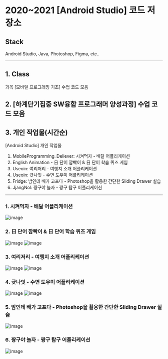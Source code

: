 # 2020~2021 [Android Studio] 코드 저장소
## Stack
Android Studio, Java, Photoshop, Figma, etc..

--------
## 1. Class
과목 [모바일 프로그래밍 기초] 수업 코드 모음

## 2. [하계단기집중 SW융합 프로그래머 양성과정] 수업 코드 모음

## 3. 개인 작업물(시간순)
[Android Studio] 개인 작업물

1. MobileProgramming_Deliever: 시켜먹자 - 배달 어플리케이션
2. English Animation - 日 단어 깜빡이 & 日 단어 학습 퀴즈 게임
3. Useoin: 여리저리 - 여행지 소개 어플리케이션
4. Useoin: 귯나잇 - 수면 도우미 어플리케이션 
5. Fridge: 밤인데 배가 고프다 - Photoshop을 활용한 간단한 Sliding Drawer 실습 
6. JjangNol: 짱구야 놀자 - 짱구 탐구 어플리케이션

------
### 1. 시켜먹자 - 배달 어플리케이션
![image](https://github.com/ch0rckbean/Android-Studio/assets/86273626/242a7c49-e86c-4ab6-8866-1b1f67a37fa0)

### 2. 日 단어 깜빡이 & 日 단어 학습 퀴즈 게임
![image](https://github.com/ch0rckbean/Android-Studio/assets/86273626/1d8c2c22-815a-4218-9861-4d57718ed9cc)
![image](https://github.com/ch0rckbean/Android-Studio/assets/86273626/48d88ce1-3555-4922-91be-4a49782b1692)

### 3. 여리저리 - 여행지 소개 어플리케이션
![image](https://github.com/ch0rckbean/Android-Studio/assets/86273626/dab6b470-28f5-417e-8ae8-9b25c33b0654)
![image](https://github.com/ch0rckbean/Android-Studio/assets/86273626/add1587d-25f8-4e6f-94bd-f7ec53f32013)

### 4. 귯나잇 - 수면 도우미 어플리케이션
![image](https://github.com/ch0rckbean/Android-Studio/assets/86273626/9b0d307b-3d06-495b-b860-ac017ebb4ca0)
![image](https://github.com/ch0rckbean/Android-Studio/assets/86273626/640d97a0-32d6-4199-88c2-85a3160607bc)

### 5. 밤인데 배가 고프다 - Photoshop을 활용한 간단한 Sliding Drawer 실습
![image](https://github.com/ch0rckbean/Android-Studio/assets/86273626/41b02c28-7e69-4165-a114-f61cefcd1281)

### 6. 짱구야 놀자 - 짱구 탐구 어플리케이션
![image](https://github.com/ch0rckbean/Android-Studio/assets/86273626/1fe4e752-349f-42c5-aec7-c3e922dbb52a)
